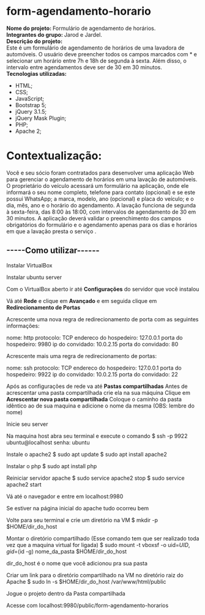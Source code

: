 # form-agendamento-horario

<p>
<b>Nome do projeto: </b> Formulário de agendamento de horários. <br>
<b>Integrantes do grupo: </b> Jarod e Jardel. <br>
<b>Descrição do projeto: </b><br>
Este é um formulário de agendamento de horários de uma lavadora de automóveis. O usuário deve preencher todos os 
campos marcados com * e selecionar um horário entre 7h e 18h de segunda à sexta. Além disso, o intervalo entre 
agendamentos deve ser de 30 em 30 minutos.<br>
<b>Tecnologias utilizadas:</b><br>
<ul>
<li>HTML;</li>
<li>CSS;</li>
<li>JavaScript;</li>
<li>Bootstrap 5;</li>
<li>jQuery 3.1.5;</li>
<li>jQuery Mask Plugin;</li>
<li>PHP;</li>
<li>Apache 2;</li>
</ul>
</p>

<h1>Contextualização:</h1>
<p>Você e seu sócio foram contratados para desenvolver uma aplicação Web para gerenciar o agendamento de horários 
em uma lavação de automóveis. O proprietário do veículo acessará um formulário na aplicação, onde ele informará o 
seu nome completo, telefone para contato (opcional) e se este possui WhatsApp; a marca, modelo, ano (opcional) e 
placa do veículo; e o dia, mês, ano e o horário do agendamento. A lavação funciona de segunda à sexta-feira, das 
8:00 às 18:00, com intervalos de agendamento de 30 em 30 minutos. A aplicação deverá validar o preenchimento dos 
campos obrigatórios do formulário e o agendamento apenas para os dias e horários em que a lavação presta o serviço
.</p>

<h2>-----Como utilizar------</h2>

Instalar VirtualBox

Instalar ubuntu server

Com o VirtualBox aberto ir até <b>Configurações</b> do servidor que você instalou

Vá até <b>Rede</b> e clique em <b>Avançado</b> e em seguida clique em <b>Redirecionamento de Portas</b>

Acrescente uma nova regra de redirecionamento de porta com as seguintes informações:

nome: http
protocolo: TCP
endereco do hospedeiro: 127.0.0.1
porta do hospedeiro: 9980
ip do convidado: 10.0.2.15
porta do convidado: 80

Acrescente mais uma regra de redirecionamento de portas:

nome: ssh
protocolo: TCP
endereco do hospedeiro: 127.0.0.1
porta do hospedeiro: 9922
ip do convidado: 10.0.2.15
porta do convidado: 22

Após as configurações de rede va até <b>Pastas compartilhadas</b>
Antes de acrescentar uma pasta compartilhada crie ela na sua máquina
Clique em <b>Acrescentar nova pasta compartilhada</b>
Coloque o caminho da pasta idêntico ao de sua maquina e adicione o nome da mesma (OBS: lembre do nome)

Inicie seu server

Na maquina host abra seu terminal e execute o comando
$ ssh -p 9922 ubuntu@localhost
senha: ubuntu

Instale o apache2
$ sudo apt update
$ sudo apt install apache2

Instalar o php
$ sudo apt install php

Reiniciar servidor apache
$ sudo service apache2 stop
$ sudo service apache2 start

Vá até o navegador e entre em
localhost:9980

Se estiver na página inicial do apache tudo ocorreu bem

Volte para seu terminal e crie um diretório na VM
$ mkdir -p $HOME/dir_do_host

Montar o diretório compartilhado (Esse comando tem que ser realizado toda vez que a maquina virtual for ligada)
$ sudo mount -t vboxsf -o uid=$UID,gid=$(id -g) nome_da_pasta $HOME/dir_do_host

dir_do_host é o nome que você adicionou pra sua pasta

Criar um link para o diretório compartilhado na VM no diretório raiz do Apache
$ sudo ln -s $HOME/dir_do_host /var/www/html/public

Jogue o projeto dentro da Pasta compartilhada

Acesse com
localhost:9980/public/form-agendamento-horarios
